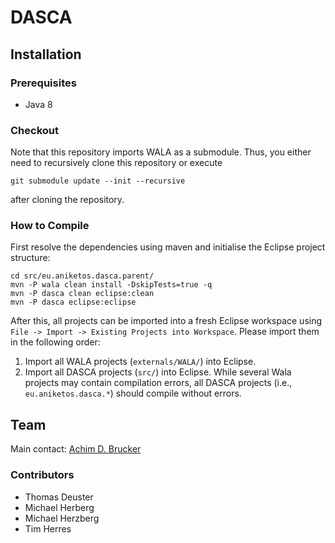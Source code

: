 # DASCA
## Installation
### Prerequisites
* Java 8

### Checkout
Note that this repository imports WALA as a submodule. Thus,
you either need to recursively clone this repository or execute
```
git submodule update --init --recursive
```
after cloning the repository.

### How to Compile
First resolve the dependencies using maven and initialise the 
Eclipse project structure:
```
cd src/eu.aniketos.dasca.parent/
mvn -P wala clean install -DskipTests=true -q
mvn -P dasca clean eclipse:clean 
mvn -P dasca eclipse:eclipse
```
After this, all projects can be imported into a fresh Eclipse
workspace using `File -> Import -> Existing Projects into Workspace`.
Please import them in the following order:
1. Import all WALA projects (``externals/WALA/``) into Eclipse. 
2. Import all DASCA projects (``src/``) into Eclipse.
While several Wala projects may contain compilation errors, all DASCA 
projects (i.e., `eu.aniketos.dasca.*`) should compile without errors.

## Team 
Main contact: [Achim D. Brucker](http://www.brucker.ch/)

### Contributors
* Thomas Deuster
* Michael Herberg
* Michael Herzberg
* Tim Herres






